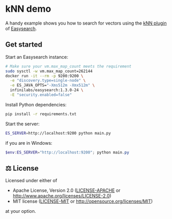 # kNN demo

A handy example shows you how to search for vectors using the
[kNN plugin](https://www.infinilabs.com/docs/latest/easysearch/references/search/knn_api/) of
[Easysearch](https://www.infinilabs.com/products/easysearch/).

## Get started

Start an Easysearch instance:

```sh
# Make sure your vm.max_map_count meets the requirement
sudo sysctl -w vm.max_map_count=262144
docker run -it --rm -p 9200:9200 \
  -e "discovery.type=single-node" \
  -e ES_JAVA_OPTS="-Xms512m -Xmx512m" \
  infinilabs/easysearch:1.3.0-24 \
  -E "security.enabled=false"
```

Install Python dependencies:

```sh
pip install -r requirements.txt
```

Start the server:

```sh
ES_SERVER=http://localhost:9200 python main.py
```

if you are in Windows:

```powershell
$env:ES_SERVER="http://localhost:9200"; python main.py
```

## ⚖️ License

Licensed under either of

- Apache License, Version 2.0 ([LICENSE-APACHE](LICENSE-APACHE) or
  <http://www.apache.org/licenses/LICENSE-2.0>)
- MIT license ([LICENSE-MIT](LICENSE-MIT) or <http://opensource.org/licenses/MIT>)

at your option.

